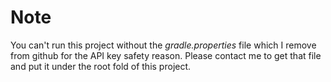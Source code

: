 # Note
You can't run this project without the *gradle.properties* file which I remove from github for the API key safety reason. Please contact me to get that file and put it under the root fold of this project.